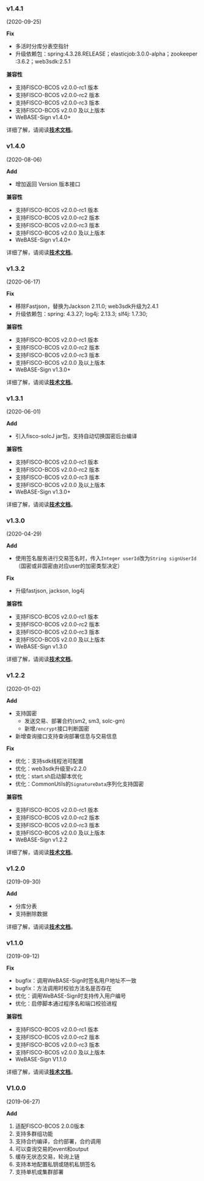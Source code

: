 ### v1.4.1

 (2020-09-25)

**Fix**

- 多活时分库分表空指针
- 升级依赖包：spring:4.3.28.RELEASE；elasticjob:3.0.0-alpha；zookeeper :3.6.2；web3sdk:2.5.1

**兼容性**

- 支持FISCO-BCOS v2.0.0-rc1 版本
- 支持FISCO-BCOS v2.0.0-rc2 版本
- 支持FISCO-BCOS v2.0.0-rc3 版本
- 支持FISCO-BCOS v2.0.0 及以上版本
- WeBASE-Sign v1.4.0+

详细了解，请阅读[**技术文档**](https://webasedoc.readthedocs.io/zh_CN/latest/)。

### v1.4.0

 (2020-08-06)


**Add**

- 增加返回 Version 版本接口

**兼容性**

- 支持FISCO-BCOS v2.0.0-rc1 版本
- 支持FISCO-BCOS v2.0.0-rc2 版本
- 支持FISCO-BCOS v2.0.0-rc3 版本
- 支持FISCO-BCOS v2.0.0 及以上版本
- WeBASE-Sign v1.4.0+

详细了解，请阅读[**技术文档**](https://webasedoc.readthedocs.io/zh_CN/latest/)。


### v1.3.2

 (2020-06-17)

**Fix**
- 移除Fastjson，替换为Jackson 2.11.0; web3sdk升级为2.4.1
- 升级依赖包：spring: 4.3.27; log4j: 2.13.3; slf4j: 1.7.30;

**兼容性**

- 支持FISCO-BCOS v2.0.0-rc1 版本
- 支持FISCO-BCOS v2.0.0-rc2 版本
- 支持FISCO-BCOS v2.0.0-rc3 版本
- 支持FISCO-BCOS v2.0.0 及以上版本
- WeBASE-Sign v1.3.0+

详细了解，请阅读[**技术文档**](https://webasedoc.readthedocs.io/zh_CN/latest/)。

### v1.3.1

 (2020-06-01)

**Add**
- 引入fisco-solcJ jar包，支持自动切换国密后台编译

**兼容性**

- 支持FISCO-BCOS v2.0.0-rc1 版本
- 支持FISCO-BCOS v2.0.0-rc2 版本
- 支持FISCO-BCOS v2.0.0-rc3 版本
- 支持FISCO-BCOS v2.0.0 及以上版本
- WeBASE-Sign v1.3.0+

详细了解，请阅读[**技术文档**](https://webasedoc.readthedocs.io/zh_CN/latest/)。

### v1.3.0

 (2020-04-29)

**Add**
- 使用签名服务进行交易签名时，传入`Integer userId`改为`String signUserId`（国密或非国密由对应user的加密类型决定）

**Fix**
- 升级fastjson, jackson, log4j

**兼容性**

- 支持FISCO-BCOS v2.0.0-rc1 版本
- 支持FISCO-BCOS v2.0.0-rc2 版本
- 支持FISCO-BCOS v2.0.0-rc3 版本
- 支持FISCO-BCOS v2.0.0 及以上版本
- WeBASE-Sign v1.3.0

详细了解，请阅读[**技术文档**](https://webasedoc.readthedocs.io/zh_CN/latest/)。

### v1.2.2

 (2020-01-02)

**Add**

- 支持国密
  - 发送交易、部署合约(sm2, sm3, solc-gm)
  - 新增`/encrypt`接口判断国密
- 新增查询接口支持查询部署信息与交易信息

**Fix**

- 优化：支持sdk线程池可配置
- 优化：web3sdk升级至v2.2.0
- 优化：start.sh启动脚本优化
- 优化：CommonUtils的`SignatureData`序列化支持国密


**兼容性**

- 支持FISCO-BCOS v2.0.0-rc1 版本
- 支持FISCO-BCOS v2.0.0-rc2 版本
- 支持FISCO-BCOS v2.0.0-rc3 版本
- 支持FISCO-BCOS v2.0.0 及以上版本
- WeBASE-Sign v1.2.2

详细了解，请阅读[**技术文档**](https://webasedoc.readthedocs.io/zh_CN/latest/)。


### v1.2.0

 (2019-09-30)

**Add**

- 分库分表
- 支持删除数据

详细了解，请阅读[**技术文档**](https://webasedoc.readthedocs.io/zh_CN/latest/)。



### v1.1.0

 (2019-09-12)

**Fix**

- bugfix：调用WeBASE-Sign时签名用户地址不一致
- bugfix：方法调用时校验方法名是否存在
- 优化：调用WeBASE-Sign时支持传入用户编号
- 优化：启停脚本通过程序名和端口校验进程

**兼容性**

- 支持FISCO-BCOS v2.0.0-rc1 版本
- 支持FISCO-BCOS v2.0.0-rc2 版本
- 支持FISCO-BCOS v2.0.0-rc3 版本
- 支持FISCO-BCOS v2.0.0 及以上版本
- WeBASE-Sign V1.1.0

详细了解，请阅读[**技术文档**](https://webasedoc.readthedocs.io/zh_CN/latest/)。



### V1.0.0

(2019-06-27)

**Add**

1. 适配FISCO-BCOS 2.0.0版本
2. 支持多群组功能
3. 支持合约编译，合约部署，合约调用
4. 可以查询交易的event和output
5. 缓存无状态交易，轮询上链
6. 支持本地配置私钥或随机私钥签名
7. 支持单机或集群部署
